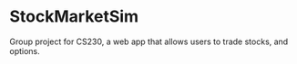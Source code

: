 # StockMarketSim
Group project for CS230, a web app that allows users to trade stocks, and options.
